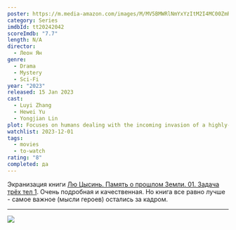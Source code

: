 ```yaml
---
poster: https://m.media-amazon.com/images/M/MV5BMWRlNmYxYzItM2I4MC00ZmRmLWI3OTMtZWNjYzZjODg1ZjAxXkEyXkFqcGdeQXVyMjIxNzY2Njg@._V1_SX300.jpg
category: Series
imdbId: tt20242042
scoreImdb: "7.7"
length: N/A
director:
  - Леон Ян
genre:
  - Drama
  - Mystery
  - Sci-Fi
year: "2023"
released: 15 Jan 2023
cast:
  - Luyi Zhang
  - Hewei Yu
  - Yongjian Lin
plot: Focuses on humans dealing with the incoming invasion of a highly-advanced alien civilization called Three-Body.
watchlist: 2023-12-01
tags:
  - movies
  - to-watch
rating: "8"
completed: да
---
```

Экранизация книги [Лю Цысинь. Память о прошлом Земли. 01. Задача трёх тел 1](Книги/Художественные/Лю%20Цысинь.%20Память%20о%20прошлом%20Земли.%2001.%20Задача%20трёх%20тел%201.md). Очень подробная и качественная. Но книга все равно лучше - самое важное (мысли героев) остались за кадром.

---
![](https://m.media-amazon.com/images/M/MV5BMWRlNmYxYzItM2I4MC00ZmRmLWI3OTMtZWNjYzZjODg1ZjAxXkEyXkFqcGdeQXVyMjIxNzY2Njg@._V1_SX300.jpg)